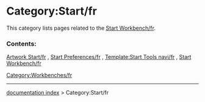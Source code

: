 # Category:Start/fr
This category lists pages related to the [Start Workbench/fr](Start_Workbench/fr.md).

### Contents:

[Artwork Start/fr](Artwork_Start/fr.md) , [Start Preferences/fr](Start_Preferences/fr.md) , [Template:Start Tools navi/fr](Template:Start_Tools_navi/fr.md) , [Start Workbench/fr](Start_Workbench/fr.md)

[Category:Workbenches/fr](Category:Workbenches/fr.md)

---
[documentation index](../README.md) > Category:Start/fr

